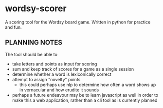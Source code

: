 # wordsy-scorer

A scoring tool for the Wordsy board game. Written in python for practice and fun.

## PLANNING NOTES
The tool should be able to 
* take letters and points as input for scoring
* sum and keep track of scores for a game as a single session
* determine whether a word is lexiconically correct
* attempt to assign "novelty" points
    * this could perhaps use nlp to determine how often a word shows up in vernacular and how erudite it sounds
* perhaps a future endeavour may be to learn javascript as well in order to make this a web application, rather than a cli tool as is currently planned

